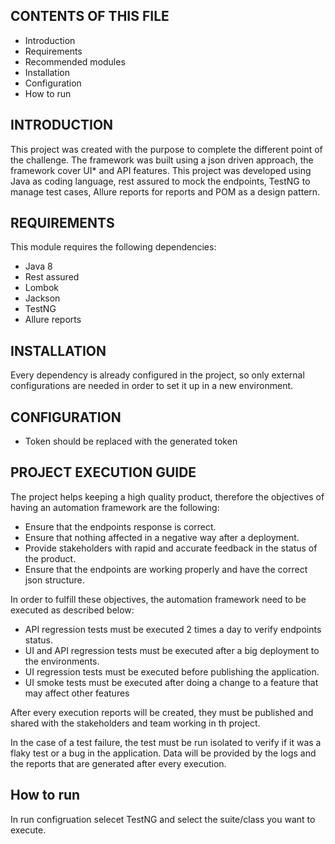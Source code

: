 CONTENTS OF THIS FILE
---------------------

* Introduction
* Requirements
* Recommended modules
* Installation
* Configuration
* How to run

INTRODUCTION
------------

This project was created with the purpose to complete the different point of the challenge. The framework was built using
a json driven approach, the framework cover UI* and API features. This project was developed using Java as coding language,
rest assured to mock the endpoints, TestNG to manage test cases, Allure reports for reports and POM
as a design pattern.


REQUIREMENTS
------------

This module requires the following dependencies:

* Java 8 
* Rest assured
* Lombok
* Jackson
* TestNG
* Allure reports


INSTALLATION
------------
Every dependency is already configured in the project, so only external configurations are needed in order to set it up in a new environment.


CONFIGURATION
-------------

* Token should be replaced with the generated token


PROJECT EXECUTION GUIDE
-------------
The project helps keeping a high quality product, therefore the objectives of having an automation framework are the following:

* Ensure that the endpoints response is correct.
* Ensure that nothing affected in a negative way after a deployment.
* Provide stakeholders with rapid and accurate feedback in the status of the product.
* Ensure that the endpoints are working properly and have the correct json structure.

In order to fulfill these objectives, the automation framework need to be executed as described below:
* API regression tests must be executed 2 times a day to verify endpoints status.
* UI and API regression tests must be executed after a big deployment to the environments.
* UI regression tests must be executed before publishing the application.
* UI smoke tests must be executed after doing a change to a feature that may affect other features

After every execution reports will be created, they must be published and shared with the stakeholders and team working
in th project.

In the case of a test failure, the test must be run isolated to verify if it was a flaky test or a bug
in the application. Data will be provided by the logs and the reports that are generated after every execution.

How to run
-------------
In run configruation selecet TestNG and select the suite/class you want to execute.
